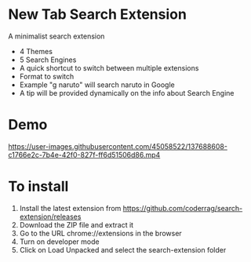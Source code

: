 # New Tab Search Extension
  A minimalist search extension

- 4 Themes
- 5 Search Engines
- A quick shortcut to switch between multiple extensions
- Format to switch <keyword> <space> <query>
- Example "g naruto" will search naruto in Google
- A tip will be provided dynamically on the info about Search Engine

# Demo
  https://user-images.githubusercontent.com/45058522/137688608-c1766e2c-7b4e-42f0-827f-ff6d51506d86.mp4
  
# To install
  1. Install the latest extension from https://github.com/coderrag/search-extension/releases 
  2. Download the ZIP file and extract it
  3. Go to the URL chrome://extensions in the browser
  4. Turn on developer mode
  5. Click on Load Unpacked and select the search-extension folder
  

